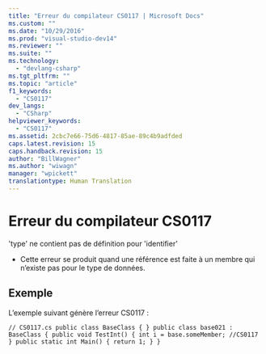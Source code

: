 ```yaml
---
title: "Erreur du compilateur CS0117 | Microsoft Docs"
ms.custom: ""
ms.date: "10/29/2016"
ms.prod: "visual-studio-dev14"
ms.reviewer: ""
ms.suite: ""
ms.technology: 
  - "devlang-csharp"
ms.tgt_pltfrm: ""
ms.topic: "article"
f1_keywords: 
  - "CS0117"
dev_langs: 
  - "CSharp"
helpviewer_keywords: 
  - "CS0117"
ms.assetid: 2cbc7e66-75d6-4817-85ae-89c4b9adfded
caps.latest.revision: 15
caps.handback.revision: 15
author: "BillWagner"
ms.author: "wiwagn"
manager: "wpickett"
translationtype: Human Translation
---
```

# Erreur du compilateur CS0117
'type' ne contient pas de définition pour 'identifier'  
  
-   Cette erreur se produit quand une référence est faite à un membre qui n’existe pas pour le type de données.  
  
## Exemple  
 L’exemple suivant génère l’erreur CS0117 :  
  
```  
// CS0117.cs public class BaseClass { } public class base021 : BaseClass { public void TestInt() { int i = base.someMember; //CS0117 } public static int Main() { return 1; } }  
```
